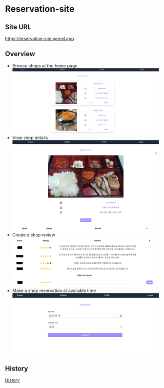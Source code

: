 # Reservation-site

## Site URL

https://reservation-site.vercel.app

## Overview

- Browse shops at the home page
  ![](/public/1-browse-shops.PNG)
- View shop details
  ![](/public/2-shop-details.PNG)
- Create a shop review
  ![](/public/3-write-review.PNG)
- Make a shop reservation at available time
  ![](/public/4-reservate-shop.PNG)

## History

[History](/history.md)
